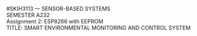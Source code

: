 #SKIH3113 — SENSOR-BASED SYSTEMS
<br>SEMESTER A232
<br>Assignment 2:  ESP8266 with EEPROM
<br>TITLE: SMART ENVIRONMENTAL MONITORING AND CONTROL SYSTEM
